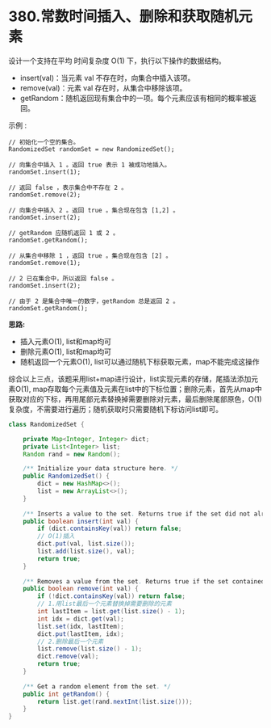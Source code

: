 # 380.常数时间插入、删除和获取随机元素

设计一个支持在平均 时间复杂度 O(1) 下，执行以下操作的数据结构。

- insert(val)：当元素 val 不存在时，向集合中插入该项。
- remove(val)：元素 val 存在时，从集合中移除该项。
- getRandom：随机返回现有集合中的一项。每个元素应该有相同的概率被返回。

示例 :
```
// 初始化一个空的集合。
RandomizedSet randomSet = new RandomizedSet();

// 向集合中插入 1 。返回 true 表示 1 被成功地插入。
randomSet.insert(1);

// 返回 false ，表示集合中不存在 2 。
randomSet.remove(2);

// 向集合中插入 2 。返回 true 。集合现在包含 [1,2] 。
randomSet.insert(2);

// getRandom 应随机返回 1 或 2 。
randomSet.getRandom();

// 从集合中移除 1 ，返回 true 。集合现在包含 [2] 。
randomSet.remove(1);

// 2 已在集合中，所以返回 false 。
randomSet.insert(2);

// 由于 2 是集合中唯一的数字，getRandom 总是返回 2 。
randomSet.getRandom();
```

__思路:__

- 插入元素O(1), list和map均可  
- 删除元素O(1), list和map均可  
- 随机返回一个元素O(1), list可以通过随机下标获取元素，map不能完成这操作

综合以上三点，该题采用list+map进行设计，list实现元素的存储，尾插法添加元素O(1), map存取每个元素值及元素在list中的下标位置；删除元素，首先从map中获取对应的下标，再用尾部元素替换掉需要删除对元素，最后删除尾部原色，O(1)复杂度，不需要进行遍历；随机获取时只需要随机下标访问list即可。

```java
class RandomizedSet {

    private Map<Integer, Integer> dict;
    private List<Integer> list;
    Random rand = new Random();

    /** Initialize your data structure here. */
    public RandomizedSet() {
        dict = new HashMap<>();
        list = new ArrayList<>();
    }
    
    /** Inserts a value to the set. Returns true if the set did not already contain the specified element. */
    public boolean insert(int val) {
        if (dict.containsKey(val)) return false;
        // O(1)插入
        dict.put(val, list.size());
        list.add(list.size(), val);
        return true;
    }
    
    /** Removes a value from the set. Returns true if the set contained the specified element. */
    public boolean remove(int val) {
        if (!dict.containsKey(val)) return false;
        // 1.用list最后一个元素替换掉需要删除的元素
        int lastItem = list.get(list.size() - 1);
        int idx = dict.get(val);
        list.set(idx, lastItem);
        dict.put(lastItem, idx);
        // 2.删除最后一个元素
        list.remove(list.size() - 1);
        dict.remove(val);
        return true;
    }
    
    /** Get a random element from the set. */
    public int getRandom() {
        return list.get(rand.nextInt(list.size()));
    }
}
```